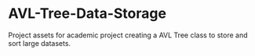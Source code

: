 # AVL-Tree-Data-Storage
Project assets for academic project creating a AVL Tree class to store and sort large datasets.
